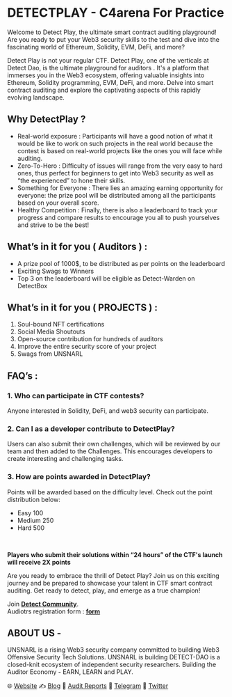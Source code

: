 #  DETECTPLAY - C4arena For Practice

Welcome to Detect Play, the ultimate smart contract auditing playground! Are you ready to put your Web3 security skills to the test and dive into the fascinating world of Ethereum, Solidity, EVM, DeFi, and more?

Detect Play is not your regular CTF. Detect Play, one of the verticals at Detect Dao, is the ultimate playground for auditors . It's a platform that immerses you in the Web3 ecosystem, offering valuable insights into Ethereum, Solidity programming, EVM, DeFi, and more. Delve into smart contract auditing and explore the captivating aspects of this rapidly evolving landscape.

## Why DetectPlay ? 

- Real-world exposure : Participants will have a good notion of what it would be like to work on such projects in the real world because the contest is based on real-world projects like the ones you will face while auditing.
- Zero-To-Hero : Difficulty of issues will range from the very easy to hard ones, thus perfect for beginners to get into Web3 security as well as “the experienced” to hone their skills.
- Something for Everyone : There lies an amazing earning opportunity for everyone: the prize pool will be distributed among all the participants based on your overall score.
- Healthy Competition : Finally, there is also a leaderboard to track your  progress and compare results to encourage you all to push yourselves and strive to be the best!

## What’s in it for you ( Auditors )  : 

- A prize pool of 1000$, to be distributed as per points on the leaderboard
- Exciting Swags to Winners
- Top 3 on the leaderboard will be eligible as Detect-Warden on DetectBox

## What’s in it for you ( PROJECTS ) : 
1. Soul-bound NFT certifications 
2. Social Media Shoutouts 
3. Open-source contribution for hundreds of auditors
4. Improve the entire security score of your project
5. Swags from UNSNARL

## FAQ’s : 

### 1. Who can participate in CTF contests?
Anyone interested in Solidity, DeFi, and web3 security can participate.

### 2. Can I as a developer contribute to DetectPlay?
Users can also submit their own challenges, which will be reviewed by our team and then added to the Challenges. This encourages developers to create interesting and challenging tasks.

### 3. How are points awarded in DetectPlay?
Points will be awarded based on the difficulty level. Check out the point distribution below:
- Easy 100
- Medium 250
- Hard 500 <br />
<br />

**Players who submit their solutions within “24 hours” of the CTF's launch will receive 2X points**

Are you ready to embrace the thrill of Detect Play? Join us on this exciting journey and be prepared to showcase your talent in CTF smart contract auditing. Get ready to detect, play, and emerge as a true champion!

Join **[Detect Community](https://t.me/detectcommunity)**. <br />
Audiotrs registration form : **[form](https://forms.gle/5qWc2sKxSmYt1Ent8)**

## ABOUT US - 

UNSNARL is a rising Web3 security company committed to building Web3 Offensive Security Tech Solutions. UNSNARL is building DETECT-DAO is a closed-knit ecosystem of independent security researchers. Building the Auditor Economy - EARN, LEARN and PLAY.  

🌐  [Website](https://www.detectbox.io/)
 ✍️  [Blog](https://medium.com/@unsnarl_secure)
📑  [Audit Reports](https://github.com/UNSNARL)
📩  [Telegram](https://t.me/detectcommunity)
📨  [Twitter](https://twitter.com/unsnarl_secure)
